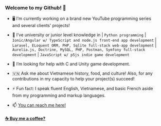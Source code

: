### Welcome to my Github! 🤗

<!--
**PhuocThienTran/PhuocThienTran** is a ✨ _special_ ✨ repository because its `README.md` (this file) appears on your GitHub profile.

Here are some ideas to get you started:
-->

- 🖥️ I’m currently working on a brand new YouTube programming series and several clients' projects!

- 🏫 I’ve university or junior level knowledge in | ```Python programming``` | ```Ionic/Angular w/ TypeScript and node.js front-end app development``` | ```Laravel, ELoquent ORM, PHP, Sqlite full-stack web-app development``` | ```Aurelia.js, Doctrine, MySQL, PHP, Postman, Symfony full-stack development``` | ```JavaScript w/ p5js indie game development```

- 🤝 I’m looking for help with C and Unity game development.

- 🇻🇳 Ask me about Vietnamese history, food, and culture! Also, for any contributions in my capacity to help your project(s) succeed!

- ⚡ Fun fact: I speak fluent English, Vietnamese, and basic French aside from my programming and markup languages.

- 📫 [You can reach me here!](donnyquickinc@gmail.com) 

#### <a href="https://www.paypal.me/thientran2702">☕️ Buy me a coffee?</a>  
